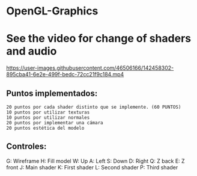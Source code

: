 # OpenGL-Graphics

# See the video for change of shaders and audio
https://user-images.githubusercontent.com/46506166/142458302-895cba41-6e2e-499f-bedc-72cc21f9c184.mp4

## Puntos implementados:

    20 puntos por cada shader distinto que se implemente. (60 PUNTOS)
    10 puntos por utilizar texturas
    10 puntos por utilizar normales
    20 puntos por implementar una cámara
    20 puntos estética del modelo
    
 ## Controles:
 G: Wireframe 
 H: Fill model
 W: Up
 A: Left
 S: Down
 D: Right
 Q: Z back
 E: Z front
 J: Main shader
 K: First shader
 L: Second shader
 P: Third shader
